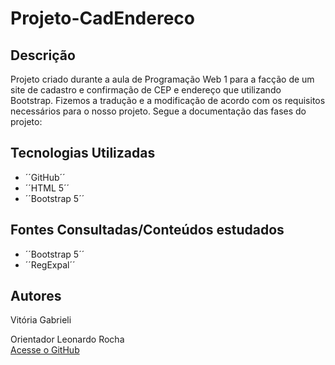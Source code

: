 # Projeto-CadEndereco

## Descrição  

Projeto criado durante a aula de Programação Web 1 para a facção de um site de cadastro e confirmação de CEP e endereço que utilizando Bootstrap. Fizemos a tradução e a modificação de acordo com os requisitos necessários para o nosso projeto. Segue a documentação das fases do projeto:

## Tecnologias Utilizadas
- ´´GitHub´´
- ´´HTML 5´´
- ´´Bootstrap 5´´

## Fontes Consultadas/Conteúdos estudados

- ´´Bootstrap 5´´
- ´´RegExpal´´
## Autores

Vitória Gabrieli  

Orientador Leonardo Rocha  
[Acesse o GitHub](https://github.com/LeonardoRochaMarista)
